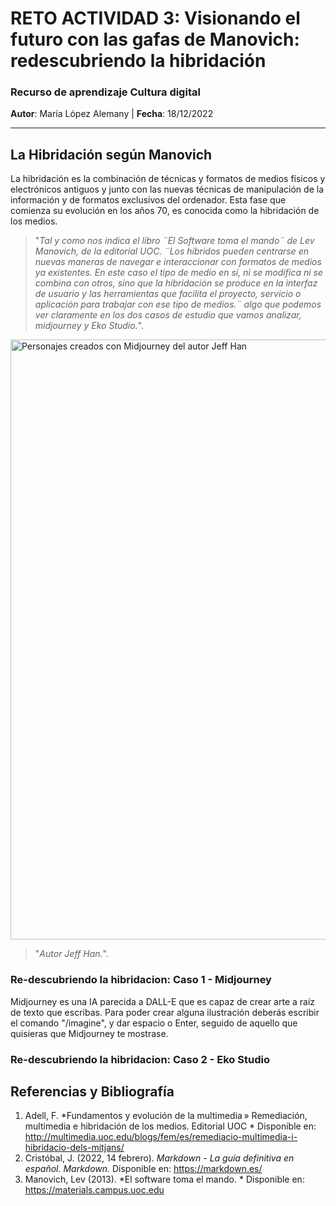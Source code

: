 # RETO ACTIVIDAD 3: Visionando el futuro con las gafas de Manovich: redescubriendo la hibridación 
### Recurso de aprendizaje Cultura digital
**Autor**: María López Alemany | **Fecha**: 18/12/2022

---

## La Hibridación según Manovich
La hibridación es la combinación de técnicas y formatos de medios físicos y electrónicos antiguos y junto con las nuevas técnicas de manipulación de la información y de formatos exclusivos del ordenador. Esta fase que comienza su evolución en los años 70, es conocida como la hibridación de los medios. 

> "*Tal y como nos indica el libro ¨El Software toma el mando¨ de Lev Manovich, de la editorial UOC. ¨Los híbridos pueden centrarse en nuevas maneras de navegar e interaccionar con formatos de medios ya existentes. En este caso el tipo de medio en sí, ni se modifica ni se combina con otros, sino que la hibridación se produce en la interfaz de usuario y las herramientas que facilita el proyecto, servicio o aplicación para trabajar con ese tipo de medios.¨ algo que podemos ver claramente en los dos casos de estudio que vamos analizar, midjourney y Eko Studio.*". 

<img src="https://mir-s3-cdn-cf.behance.net/project_modules/max_1200/7e5fe2146989475.62ba980106f36.png" alt="Personajes creados con Midjourney del autor Jeff Han" width="960">
                                                                            
> "*Autor Jeff Han.*".                                                                                                                                  
                                                                                                                                          
                                                                                                                                          
                                                                                                                                          
### Re-descubriendo la hibridacion: Caso 1 - Midjourney
Midjourney es una IA parecida a DALL-E que es capaz de crear arte a raíz de texto que escribas. Para poder crear alguna ilustración deberás escribir el comando "/imagine", y dar espacio o Enter, seguido de aquello que quisieras que Midjourney te mostrase. 



### Re-descubriendo la hibridacion: Caso 2 - Eko Studio





















## Referencias y Bibliografía
01. Adell, F. *Fundamentos y evolución de la multimedia » Remediación, multimedia e hibridación de los medios. Editorial UOC * Disponible en: http://multimedia.uoc.edu/blogs/fem/es/remediacio-multimedia-i-hibridacio-dels-mitjans/
02. Cristóbal, J. (2022, 14 febrero). *Markdown - La guía definitiva en español. Markdown.* Disponible en: https://markdown.es/
03. Manovich, Lev (2013). *El software toma el mando. * Disponible en: https://materials.campus.uoc.edu
